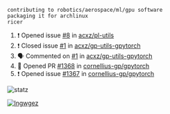 ```
contributing to robotics/aerospace/ml/gpu software
packaging it for archlinux
ricer
```

<!--START_SECTION:activity-->
1. ❗️ Opened issue [#8](https://github.com/acxz/pl-utils/issues/8) in [acxz/pl-utils](https://github.com/acxz/pl-utils)
2. ❗️ Closed issue [#1](https://github.com/acxz/gp-utils-gpytorch/issues/1) in [acxz/gp-utils-gpytorch](https://github.com/acxz/gp-utils-gpytorch)
3. 🗣 Commented on [#1](https://github.com/acxz/gp-utils-gpytorch/issues/1) in [acxz/gp-utils-gpytorch](https://github.com/acxz/gp-utils-gpytorch)
4. 💪 Opened PR [#1368](https://github.com/cornellius-gp/gpytorch/pull/1368) in [cornellius-gp/gpytorch](https://github.com/cornellius-gp/gpytorch)
5. ❗️ Opened issue [#1367](https://github.com/cornellius-gp/gpytorch/issues/1367) in [cornellius-gp/gpytorch](https://github.com/cornellius-gp/gpytorch)
<!--END_SECTION:activity-->


![statz](https://github-readme-stats.vercel.app/api?username=acxz&include_all_commits=true&show_icons=true)

[![lngwgez](https://github-readme-stats.vercel.app/api/top-langs/?username=acxz&layout=compact)](https://github.com/acxz/github-readme-stats)


<!--
**acxz/acxz** is a ✨ _special_ ✨ repository because its `README.md` (this file) appears on your GitHub profile.

Here are some ideas to get you started:

- 🔭 I’m currently working on ...
- 🌱 I’m currently learning ...
- 👯 I’m looking to collaborate on ...
- 🤔 I’m looking for help with ...
- 💬 Ask me about ...
- 📫 How to reach me: ...
- 😄 Pronouns: ...
- ⚡ Fun fact: ...
-->
